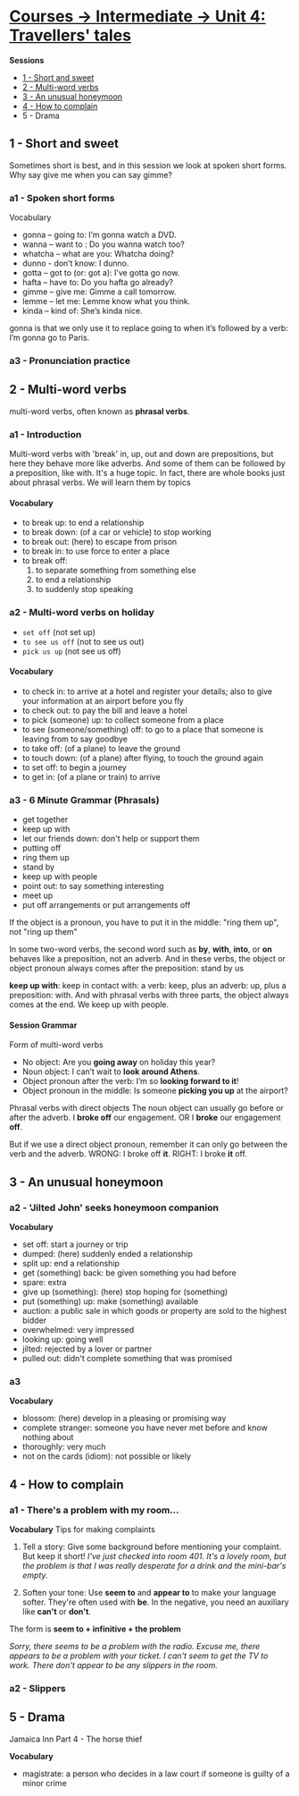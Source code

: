 # [Courses -> Intermediate -> Unit 4: Travellers' tales](http://www.bbc.co.uk/learningenglish/english/course/intermediate/unit-4)

**Sessions**
- [1 - Short and sweet](#1---short-and-sweet)
- [2 - Multi-word verbs](#2---multi-word-verbs)
- [3 - An unusual honeymoon](#3---an-unusual-honeymoon)
- [4 - How to complain](#4---how-to-complain)
- 5 - Drama

## 1 - Short and sweet
Sometimes short is best, and in this session we look at spoken short forms. Why say give me when you can say gimme?

### a1 - Spoken short forms
Vocabulary
- gonna – going to: I’m gonna watch a DVD.
- wanna – want to : Do you wanna watch too?
- whatcha – what are you: Whatcha doing?
- dunno - don’t know: I dunno.
- gotta – got to (or: got a): I’ve gotta go now.
- hafta – have to: Do you hafta go already?
- gimme – give me: Gimme a call tomorrow.
- lemme – let me: Lemme know what you think.
- kinda – kind of: She’s kinda nice.

gonna is that we only use it to replace going to when it’s followed by a verb: I’m gonna go to Paris.

### a3 - Pronunciation practice

## 2 - Multi-word verbs
multi-word verbs, often known as **phrasal verbs**. 

### a1 - Introduction
Multi-word verbs with 'break'
in, up, out and down are prepositions, but here they behave more like adverbs. 
And some of them can be followed by a preposition, like with.
It's a huge topic. In fact, there are whole books just about phrasal verbs. 
We will learn them by topics

#### Vocabulary
- to break up: to end a relationship
- to break down: (of a car or vehicle) to stop working
- to break out: (here) to escape from prison
- to break in: to use force to enter a place
- to break off: 
  1) to separate something from something else 
  2) to end a relationship 
  3) to suddenly stop speaking

### a2 - Multi-word verbs on holiday
- `set off` (not set up)
- `to see us off` (not to see us out)
- `pick us up` (not see us off)
#### Vocabulary
- to check in: to arrive at a hotel and register your details; also to give your information at an airport before you fly
- to check out: to pay the bill and leave a hotel
- to pick (someone) up: to collect someone from a place
- to see (someone/something) off: to go to a place that someone is leaving from to say goodbye
- to take off: (of a plane) to leave the ground
- to touch down: (of a plane) after flying, to touch the ground again
- to set off: to begin a journey
- to get in: (of a plane or train) to arrive

### a3 - 6 Minute Grammar (Phrasals)
- get together
- keep up with
- let our friends down: don't help or support them
- putting off
- ring them up
- stand by
- keep up with people
- point out: to say something interesting
- meet up
- put off arrangements or put arrangements off

If the object is a pronoun, you have to put it in the middle: "ring them up", not "ring up them"

In some two-word verbs, the second word such as **by**, **with**, **into**, or **on** behaves like a preposition, not an adverb. And in these verbs, the object or object pronoun always comes after the preposition: stand by us

**keep up with**: keep in contact with: a verb: keep, plus an adverb: up, plus a preposition: with. And with phrasal verbs with three parts, the object always comes at the end. We keep up with people.

#### Session Grammar

Form of multi-word verbs
- No object: Are you **going away** on holiday this year?
- Noun object: I can’t wait to **look around Athens**.
- Object pronoun after the verb: I’m so **looking forward to it**!
- Object pronoun in the middle: Is someone **picking you up** at the airport?

Phrasal verbs with direct objects
The noun object can usually go before or after the adverb.
I **broke off** our engagement. OR I **broke** our engagement **off**.

But if we use a direct object pronoun, remember it can only go between the verb and the adverb.
WRONG: I broke off **it**.
RIGHT: I broke **it** off.

## 3 - An unusual honeymoon
### a2 - 'Jilted John' seeks honeymoon companion

**Vocabulary**
- set off: start a journey or trip
- dumped: (here) suddenly ended a relationship
- split up: end a relationship
- get (something) back: be given something you had before
- spare: extra
- give up (something): (here) stop hoping for (something)
- put (something) up: make (something) available
- auction: a public sale in which goods or property are sold to the highest bidder
- overwhelmed: very impressed
- looking up: going well
- jilted: rejected by a lover or partner
- pulled out: didn't complete something that was promised

### a3
**Vocabulary**
- blossom: (here) develop in a pleasing or promising way
- complete stranger: someone you have never met before and know nothing about
- thoroughly: very much
- not on the cards (idiom): not possible or likely

## 4 - How to complain
### a1 - There's a problem with my room...

**Vocabulary**
Tips for making complaints
1. Tell a story: Give some background before mentioning your complaint. But keep it short! *I've just checked into room 401. It's a lovely room, but the problem is that I was really desperate for a drink and the mini-bar's empty.*

2. Soften your tone: Use **seem to** and **appear to** to make your language softer. They're often used with **be**. In the negative, you need an auxiliary like **can't** or **don't**. 

The form is **seem to + infinitive + the problem**

*Sorry, there seems to be a problem with the radio.
Excuse me, there appears to be a problem with your ticket.
I can't seem to get the TV to work.
There don't appear to be any slippers in the room.*

### a2 - Slippers
## 5 - Drama
Jamaica Inn Part 4 - The horse thief

**Vocabulary**
- magistrate:  a person who decides in a law court if someone is guilty of a minor crime 
